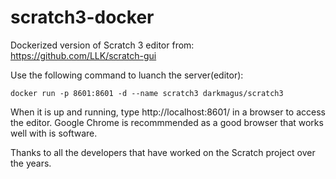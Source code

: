 # scratch3-docker

Dockerized version of Scratch 3 editor from: https://github.com/LLK/scratch-gui

Use the following command to luanch the server(editor): 
```
docker run -p 8601:8601 -d --name scratch3 darkmagus/scratch3
```

When it is up and running, type http://localhost:8601/ in a browser to access the editor.
Google Chrome is recommmended as a good browser that works well with is software.

Thanks to all the developers that have worked on the Scratch project over the years.
